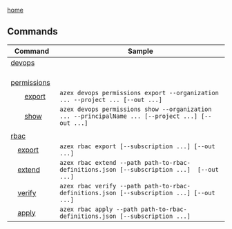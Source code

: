 [home](/readme.md)

## Commands

|Command|Sample|
|-|-|
|[devops            ](/docs/commands/devops/readme.md            )||
|&emsp;[permissions ](/docs/commands/devops/permissions/readme.md)||
|&emsp;&emsp;[export](/docs/commands/devops/permissions/export.md)|`azex devops permissions export --organization ... --project ... [--out ...]`|
|&emsp;&emsp;[show  ](/docs/commands/devops/permissions/show.md  )|`azex devops permissions show --organization ... --principalName ... [--project ...] [--out ...]`|
|                                                                ||
|[rbac              ](/docs/commands/rbac/readme.md              )||
|&emsp;[export      ](/docs/commands/rbac/export.md              )|`azex rbac export [--subscription ...] [--out ...]`|
|&emsp;[extend      ](/docs/commands/rbac/extend.md              )|`azex rbac extend --path path-to-rbac-definitions.json [--subscription ...]  [--out ...]`|
|&emsp;[verify      ](/docs/commands/rbac/verify.md              )|`azex rbac verify --path path-to-rbac-definitions.json [--subscription ...] [--out ...]`|
|&emsp;[apply       ](/docs/commands/rbac/apply.md               )|`azex rbac apply --path path-to-rbac-definitions.json [--subscription ...]`|
